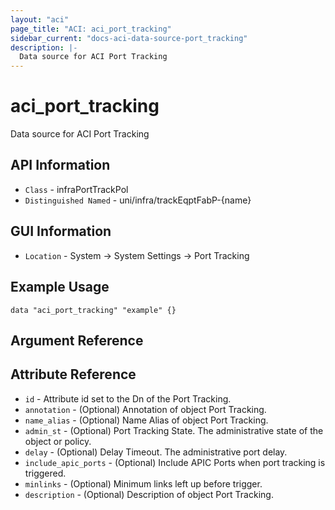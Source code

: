 ```yaml
---
layout: "aci"
page_title: "ACI: aci_port_tracking"
sidebar_current: "docs-aci-data-source-port_tracking"
description: |-
  Data source for ACI Port Tracking
---
```


# aci_port_tracking #

Data source for ACI Port Tracking


## API Information ##

* `Class` - infraPortTrackPol
* `Distinguished Named` - uni/infra/trackEqptFabP-{name}

## GUI Information ##

* `Location` - System -> System Settings -> Port Tracking



## Example Usage ##

```hcl
data "aci_port_tracking" "example" {}
```

## Argument Reference ##

## Attribute Reference ##
* `id` - Attribute id set to the Dn of the Port Tracking.
* `annotation` - (Optional) Annotation of object Port Tracking.
* `name_alias` - (Optional) Name Alias of object Port Tracking.
* `admin_st` - (Optional) Port Tracking State. The administrative state of the object or policy.
* `delay` - (Optional) Delay Timeout. The administrative port delay.
* `include_apic_ports` - (Optional) Include APIC Ports when port tracking is triggered. 
* `minlinks` - (Optional) Minimum links left up before trigger. 
* `description` - (Optional) Description of object Port Tracking.